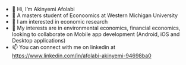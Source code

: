 - 👋 Hi, I’m Akinyemi Afolabi
- 👀 A masters student of Econoomics at Western Michigan University
- 🌱 I am interested in economic research
- 💞️ My interests are in environmental economics, financial economics,  looking to collaborate on Mobile app development (Android, iOS and Desktop applications)
- 📫 You can connect with me on linkedin at https://www.linkedin.com/in/afolabi-akinyemi-94698ba0

<!---
chrisbillakings/chrisbillakings is a ✨ special ✨ repository because its `README.md` (this file) appears on your GitHub profile.
You can click the Preview link to take a look at your changes.
--->
